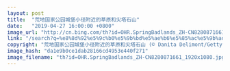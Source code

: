 ```yaml
---
layout: post
title:  "荒地国家公园城堡小径附近的草原和尖塔石山"
date:   "2019-04-27 16:00:00 +0800"
image_url: "http://cn.bing.com/th?id=OHR.SpringBadlands_ZH-CN8280871661_1920x1080.jpg&rf=LaDigue_1920x1080.jpg&pid=hp"
link: "/search?q=%e8%8d%92%e5%9c%b0%e5%9b%bd%e5%ae%b6%e5%85%ac%e5%9b%ad&form=hpcapt&mkt=zh-cn"
copyright: "荒地国家公园城堡小径附近的草原和尖塔石山 (© Danita Delimont/Getty Images)"
image_hash: "da1e9b0ce1dab28166cd4953e440f271"
image_filename: "th?id=OHR.SpringBadlands_ZH-CN8280871661_1920x1080.jpg&rf=LaDigue_1920x1080.jpg&pid=hp"
---
```

